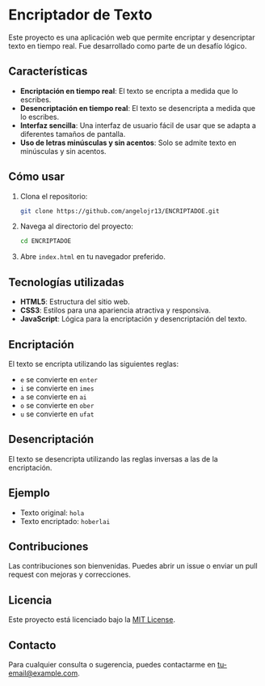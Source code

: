# Encriptador de Texto

Este proyecto es una aplicación web que permite encriptar y desencriptar texto en tiempo real. Fue desarrollado como parte de un desafío lógico.

## Características

- **Encriptación en tiempo real**: El texto se encripta a medida que lo escribes.
- **Desencriptación en tiempo real**: El texto se desencripta a medida que lo escribes.
- **Interfaz sencilla**: Una interfaz de usuario fácil de usar que se adapta a diferentes tamaños de pantalla.
- **Uso de letras minúsculas y sin acentos**: Solo se admite texto en minúsculas y sin acentos.

## Cómo usar

1. Clona el repositorio:
    ```sh
    git clone https://github.com/angelojr13/ENCRIPTADOE.git
    ```

2. Navega al directorio del proyecto:
    ```sh
    cd ENCRIPTADOE
    ```

3. Abre `index.html` en tu navegador preferido.

## Tecnologías utilizadas

- **HTML5**: Estructura del sitio web.
- **CSS3**: Estilos para una apariencia atractiva y responsiva.
- **JavaScript**: Lógica para la encriptación y desencriptación del texto.

## Encriptación

El texto se encripta utilizando las siguientes reglas:
- `e` se convierte en `enter`
- `i` se convierte en `imes`
- `a` se convierte en `ai`
- `o` se convierte en `ober`
- `u` se convierte en `ufat`

## Desencriptación

El texto se desencripta utilizando las reglas inversas a las de la encriptación.

## Ejemplo

- Texto original: `hola`
- Texto encriptado: `hoberlai`

## Contribuciones

Las contribuciones son bienvenidas. Puedes abrir un issue o enviar un pull request con mejoras y correcciones.

## Licencia

Este proyecto está licenciado bajo la [MIT License](LICENSE).

## Contacto

Para cualquier consulta o sugerencia, puedes contactarme en [tu-email@example.com](mailto:tu-email@example.com).

